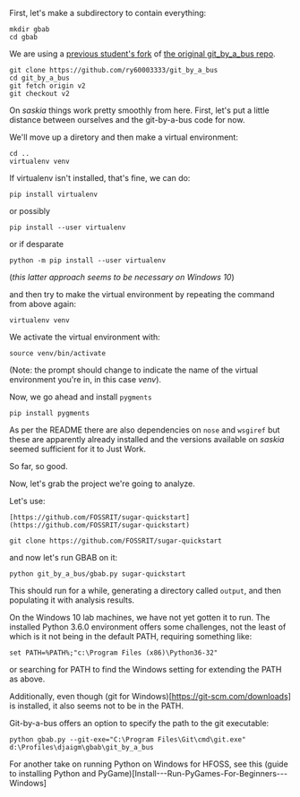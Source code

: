 
First, let's make a subdirectory to contain everything:

    mkdir gbab
    cd gbab

We are using a [previous student's fork](https://github.com/ry60003333/git_by_a_bus) of [the original git_by_a_bus repo](https://github.com/tomheon/git_by_a_bus).

    git clone https://github.com/ry60003333/git_by_a_bus
    cd git_by_a_bus
    git fetch origin v2
    git checkout v2

On *saskia* things work pretty smoothly from here. First, let's put a little distance between ourselves and the git-by-a-bus code for now. 

We'll move up a diretory and then make a virtual environment:

    cd ..
    virtualenv venv

If virtualenv isn't installed, that's fine, we can do:

    pip install virtualenv

or possibly

    pip install --user virtualenv

or if desparate

    python -m pip install --user virtualenv 

(*this latter approach seems to be necessary on Windows 10*)

and then try to make the virtual environment by repeating the command from above again:

    virtualenv venv

We activate the virtual environment with:

    source venv/bin/activate

(Note: the prompt should change to indicate the name of the virtual environment you're in, in this case *venv*).

Now, we go ahead and install `pygments`

    pip install pygments

As per the README there are also dependencies on `nose` and `wsgiref` but these are apparently already installed and the versions available on *saskia* seemed sufficient for it to Just Work.

So far, so good.

Now, let's grab the project we're going to analyze.

Let's use:

    [https://github.com/FOSSRIT/sugar-quickstart](https://github.com/FOSSRIT/sugar-quickstart)

    git clone https://github.com/FOSSRIT/sugar-quickstart

and now let's run GBAB on it:

    python git_by_a_bus/gbab.py sugar-quickstart

This should run for a while, generating a directory called `output`, and then populating it with analysis results.


On the Windows 10 lab machines, we have not yet gotten it to run. The
installed Python 3.6.0 environment offers some challenges, not the least of
which is it not being in the default PATH, requiring something like:

    set PATH=%PATH%;"c:\Program Files (x86)\Python36-32"

or searching for PATH to find the Windows setting for extending the PATH as above.

Additionally, even though (git for Windows)[https://git-scm.com/downloads] is installed, it also seems not to be in the PATH.

Git-by-a-bus offers an option to specify the path to the git executable:

    python gbab.py --git-exe="C:\Program Files\Git\cmd\git.exe" d:\Profiles\djaigm\gbab\git_by_a_bus

For another take on running Python on Windows for HFOSS, see this
(guide to installing Python and PyGame)[Install---Run-PyGames-For-Beginners---Windows]


